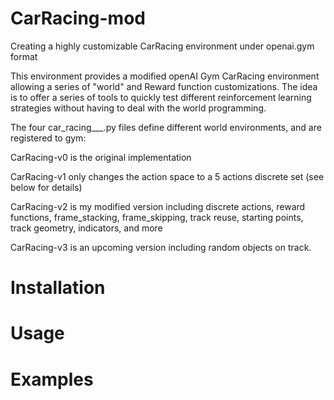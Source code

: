 # CarRacing-mod
Creating a highly customizable CarRacing environment under openai.gym format

This environment provides a modified openAI Gym CarRacing environment allowing a series of "world" and Reward function customizations. The idea is to offer a series of tools to quickly test different reinforcement learning strategies without having to deal with the world programming.

The four car_racing___.py files define different world environments, and are registered to gym:

CarRacing-v0 is the original implementation

CarRacing-v1 only changes the action space to a 5 actions discrete set (see below for details)

CarRacing-v2 is my modified version including discrete actions, reward functions, frame_stacking, frame_skipping, track reuse, starting points, track geometry, indicators, and more

CarRacing-v3 is an upcoming version including random objects on track.

# Installation



# Usage


# Examples
